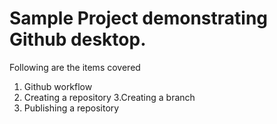 # Sample Project demonstrating Github desktop.
Following are the items covered
1. Github workflow
2. Creating a repository
3.Creating a branch
4. Publishing a repository

